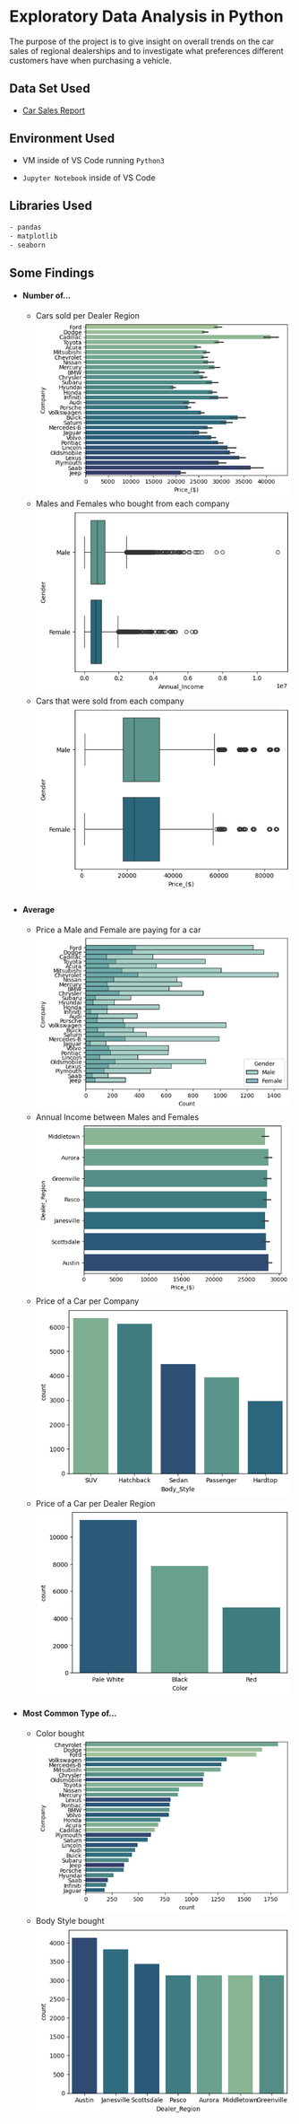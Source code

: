 # Exploratory Data Analysis in Python

The purpose of the project is to give insight on overall trends on the car sales of regional dealerships and to investigate what preferences different customers have when purchasing a vehicle.


## Data Set Used

 - [Car Sales Report](https://www.kaggle.com/datasets/missionjee/car-sales-report/data)
## Environment Used

- VM inside of VS Code running ```Python3```

- ```Jupyter Notebook``` inside of VS Code



## Libraries Used
```
- pandas
- matplotlib
- seaborn
```
## Some Findings

- #### Number of...
  - Cars sold per Dealer Region \
  ![Average_Price_per_Company](images/Average_Price_per_Company.png)
  - Males and Females who bought from each company \
  ![Annual_Income_MF](images/Annual_Income_MF.png)
  - Cars that were sold from each company\
  ![Average_Price_MF_Pay](images/Average_Price_MF_Pay.png)
- #### Average
  - Price a Male and Female are paying for a car \
  ![MF_Bought_From_Each_Company](images/MF_Bought_From_Each_Company.png)
  - Annual Income between Males and Females \
  ![Average_Price_per_DR](images/Average_Price_per_DR.png)
  - Price of a Car per Company \
  ![Common_Body_Style](images/Common_Body_Style.png)
  - Price of a Car per Dealer Region \
  ![Common_Type_Color](images/Common_Type_Color.png)
- #### Most Common Type of...
  - Color bought \
  ![Number_of_Cars_Sold_by_Each_Company.png](images/Number_of_Cars_Sold_by_Each_Company.png)
  - Body Style bought \
  ![Number_of_Cars_Sold_per_DR](images/Number_of_Cars_Sold_per_DR.png)
